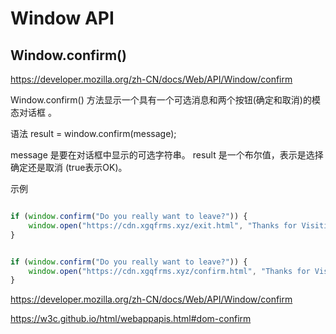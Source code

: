 # Window API






## Window.confirm()


https://developer.mozilla.org/zh-CN/docs/Web/API/Window/confirm



Window.confirm() 方法显示一个具有一个可选消息和两个按钮(确定和取消)的模态对话框 。

语法
    result = window.confirm(message);

message 是要在对话框中显示的可选字符串。
result 是一个布尔值，表示是选择确定还是取消 (true表示OK)。

示例

```js

if (window.confirm("Do you really want to leave?")) {
    window.open("https://cdn.xgqfrms.xyz/exit.html", "Thanks for Visiting!");
}


if (window.confirm("Do you really want to leave?")) {
    window.open("https://cdn.xgqfrms.xyz/confirm.html", "Thanks for Visiting!");
}


```



https://developer.mozilla.org/zh-CN/docs/Web/API/Window/confirm

https://w3c.github.io/html/webappapis.html#dom-confirm
















